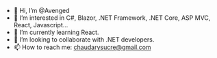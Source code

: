 - 👋 Hi, I’m @Avenged
- 👀 I’m interested in C#, Blazor, .NET Framework, .NET Core, ASP MVC, React, Javascript... 
- 🌱 I’m currently learning React.
- 💞️ I’m looking to collaborate with .NET developers.
- 📫 How to reach me: chaudarysucre@gmail.com

<!---
Avenged/Avenged is a ✨ special ✨ repository because its `README.md` (this file) appears on your GitHub profile.
You can click the Preview link to take a look at your changes.
--->
